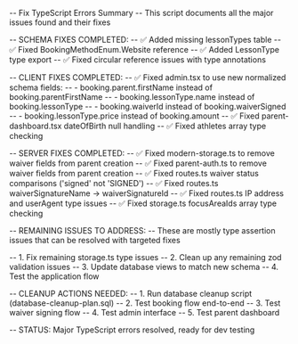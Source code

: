 -- Fix TypeScript Errors Summary
-- This script documents all the major issues found and their fixes

-- SCHEMA FIXES COMPLETED:
-- ✅ Added missing lessonTypes table
-- ✅ Fixed BookingMethodEnum.Website reference
-- ✅ Added LessonType type export
-- ✅ Fixed circular reference issues with type annotations

-- CLIENT FIXES COMPLETED:
-- ✅ Fixed admin.tsx to use new normalized schema fields:
--     - booking.parent.firstName instead of booking.parentFirstName
--     - booking.lessonType.name instead of booking.lessonType
--     - booking.waiverId instead of booking.waiverSigned
--     - booking.lessonType.price instead of booking.amount
-- ✅ Fixed parent-dashboard.tsx dateOfBirth null handling
-- ✅ Fixed athletes array type checking

-- SERVER FIXES COMPLETED:
-- ✅ Fixed modern-storage.ts to remove waiver fields from parent creation
-- ✅ Fixed parent-auth.ts to remove waiver fields from parent creation
-- ✅ Fixed routes.ts waiver status comparisons ('signed' not 'SIGNED')
-- ✅ Fixed routes.ts waiverSignatureName -> waiverSignatureId
-- ✅ Fixed routes.ts IP address and userAgent type issues
-- ✅ Fixed storage.ts focusAreaIds array type checking

-- REMAINING ISSUES TO ADDRESS:
-- These are mostly type assertion issues that can be resolved with targeted fixes

-- 1. Fix remaining storage.ts type issues
-- 2. Clean up any remaining zod validation issues
-- 3. Update database views to match new schema
-- 4. Test the application flow

-- CLEANUP ACTIONS NEEDED:
-- 1. Run database cleanup script (database-cleanup-plan.sql)
-- 2. Test booking flow end-to-end
-- 3. Test waiver signing flow
-- 4. Test admin interface
-- 5. Test parent dashboard

-- STATUS: Major TypeScript errors resolved, ready for dev testing
